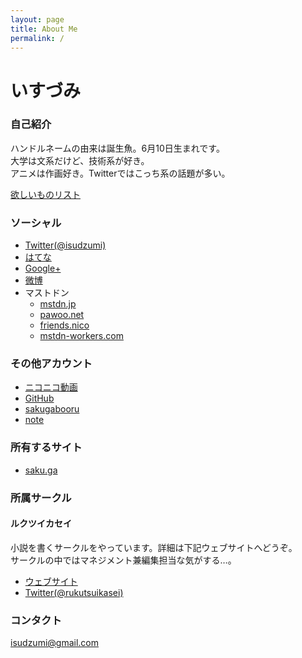 ```yaml
---
layout: page
title: About Me
permalink: /
---
```


# いすづみ

### 自己紹介
ハンドルネームの由来は誕生魚。6月10日生まれです。  
大学は文系だけど、技術系が好き。  
アニメは作画好き。Twitterではこっち系の話題が多い。  
  
[欲しいものリスト](http://www.amazon.co.jp/registry/wishlist/25Q0W6VMWH8E9)

### ソーシャル
* [Twitter(@isudzumi)](//twitter.com/isudzumi)
* [はてな](http://profile.hatena.ne.jp/isudzumi/)
* [Google+](https://plus.google.com/104529693862839265753)
* [微博](http://www.weibo.com/isudzumi)
* マストドン
	* [mstdn.jp](https://mstdn.jp/@isudzumi)
	* [pawoo.net](https://pawoo.net/@isudzumi)
	* [friends.nico](https://friends.nico/@isudzumi)
	* [mstdn-workers.com](https://mstdn-workers.com/@isudzumi)

### その他アカウント
* [ニコニコ動画](http://www.nicovideo.jp/user/24976249)
* [GitHub](https://github.com/isudzumi)
* [sakugabooru](https://sakugabooru.com/user/show/755)
* [note](https://note.mu/isudzumi)

### 所有するサイト
* [saku.ga](http://saku.ga)

### 所属サークル

#### ルクツイカセイ
小説を書くサークルをやっています。詳細は下記ウェブサイトへどうぞ。  
サークルの中ではマネジメント兼編集担当な気がする…。  
* [ウェブサイト](http://rukutsui.wpblog.jp)
* [Twitter(@rukutsuikasei)](//twitter.com/rukutsuikasei)

### コンタクト
[isudzumi@gmail.com](mailto:isudzumi@gmail.com)  
